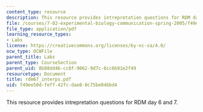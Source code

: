 ```yaml
---
content_type: resource
description: This resource provides intrepretation questions for RDM day 6 and 7.
file: /courses/7-02-experimental-biology-communication-spring-2005/f49ee50dfeff42fcdae80c75be04bbd4_rdm67_interps.pdf
file_type: application/pdf
learning_resource_types:
- Labs
license: https://creativecommons.org/licenses/by-nc-sa/4.0/
ocw_type: OCWFile
parent_title: Labs
parent_type: CourseSection
parent_uid: 8b88dd46-cc8f-9062-9d7c-8cc6b91e2f49
resourcetype: Document
title: rdm67_interps.pdf
uid: f49ee50d-feff-42fc-dae8-0c75be04bbd4
---
```

This resource provides intrepretation questions for RDM day 6 and 7.